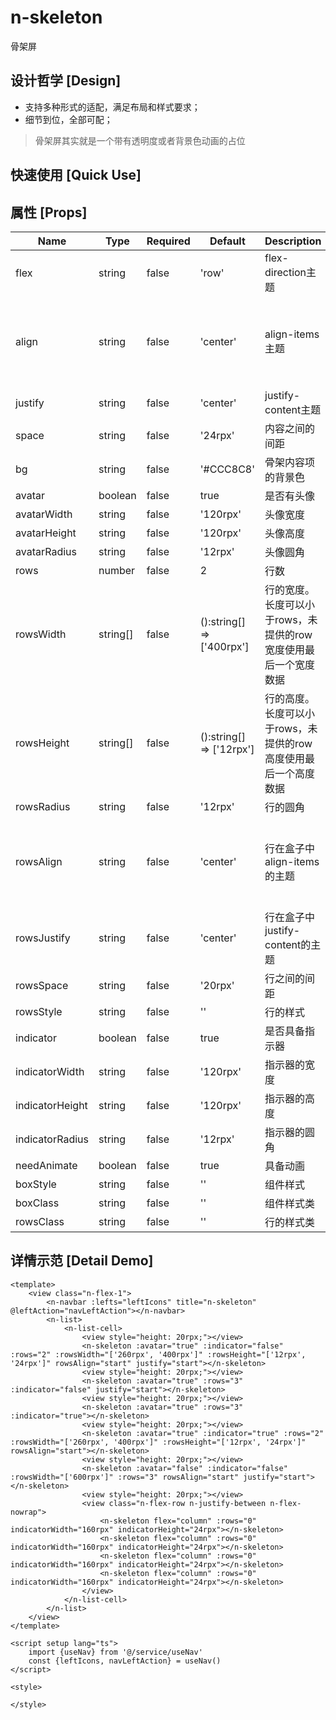# n-skeleton

骨架屏

## 设计哲学 [Design]

- 支持多种形式的适配，满足布局和样式要求；
- 细节到位，全部可配；

> 骨架屏其实就是一个带有透明度或者背景色动画的占位

## 快速使用 [Quick Use]



## 属性 [Props]

| Name | Type | Required | Default | Description | Choices |
| --- | --- | --- | --- | --- | --- |
| flex | string | false | 'row' | flex-direction主题 | row,row-reverse,column,column-reverse | 
| align | string | false | 'center' | align-items主题 | start,center,end,stretch,baseline,self-auto,self-start,self-center,self-end,self-stretch,self-baseline,content-start,content-center,content-end,content-between,content-around,content-stretch | 
| justify | string | false | 'center' | justify-content主题 | start,center,end,between,around | 
| space | string | false | '24rpx' | 内容之间的间距 |  | 
| bg | string | false | '#CCC8C8' | 骨架内容项的背景色 |  | 
| avatar | boolean | false | true | 是否有头像 | true, false | 
| avatarWidth | string | false | '120rpx' | 头像宽度 |  | 
| avatarHeight | string | false | '120rpx' | 头像高度 |  | 
| avatarRadius | string | false | '12rpx' | 头像圆角 |  | 
| rows | number | false | 2 | 行数 |  | 
| rowsWidth | string[] | false | ():string[] => ['400rpx'] | 行的宽度。长度可以小于rows，未提供的row宽度使用最后一个宽度数据 |  | 
| rowsHeight | string[] | false | ():string[] => ['12rpx'] | 行的高度。长度可以小于rows，未提供的row高度使用最后一个高度数据 |  | 
| rowsRadius | string | false | '12rpx' | 行的圆角 |  | 
| rowsAlign | string | false | 'center' | 行在盒子中align-items的主题 | start,center,end,stretch,baseline,self-auto,self-start,self-center,self-end,self-stretch,self-baseline,content-start,content-center,content-end,content-between,content-around,content-stretch | 
| rowsJustify | string | false | 'center' | 行在盒子中justify-content的主题 | start,center,end,between,around | 
| rowsSpace | string | false | '20rpx' | 行之间的间距 |  | 
| rowsStyle | string | false | '' | 行的样式 |  | 
| indicator | boolean | false | true | 是否具备指示器 | true, false | 
| indicatorWidth | string | false | '120rpx' | 指示器的宽度 |  | 
| indicatorHeight | string | false | '120rpx' | 指示器的高度 |  | 
| indicatorRadius | string | false | '12rpx' | 指示器的圆角 |  | 
| needAnimate | boolean | false | true | 具备动画 | true, false | 
| boxStyle | string | false | '' | 组件样式 |  | 
| boxClass | string | false | '' | 组件样式类 |  | 
| rowsClass | string | false | '' | 行的样式类 |  | 

## 详情示范 [Detail Demo]



```vue
<template>
	<view class="n-flex-1">
		<n-navbar :lefts="leftIcons" title="n-skeleton" @leftAction="navLeftAction"></n-navbar>
		<n-list>
			<n-list-cell>
				<view style="height: 20rpx;"></view>
				<n-skeleton :avatar="true" :indicator="false" :rows="2" :rowsWidth="['260rpx', '400rpx']" :rowsHeight="['12rpx', '24rpx']" rowsAlign="start" justify="start"></n-skeleton>
				<view style="height: 20rpx;"></view>
				<n-skeleton :avatar="true" :rows="3" :indicator="false" justify="start"></n-skeleton>
				<view style="height: 20rpx;"></view>
				<n-skeleton :avatar="true" :rows="3" :indicator="true"></n-skeleton>
				<view style="height: 20rpx;"></view>
				<n-skeleton :avatar="true" :indicator="true" :rows="2" :rowsWidth="['260rpx', '400rpx']" :rowsHeight="['12rpx', '24rpx']" rowsAlign="start"></n-skeleton>
				<view style="height: 20rpx;"></view>
				<n-skeleton :avatar="false" :indicator="false" :rowsWidth="['600rpx']" :rows="3" rowsAlign="start" justify="start"></n-skeleton>
				<view style="height: 20rpx;"></view>
				<view class="n-flex-row n-justify-between n-flex-nowrap">
					<n-skeleton flex="column" :rows="0" indicatorWidth="160rpx" indicatorHeight="24rpx"></n-skeleton>
					<n-skeleton flex="column" :rows="0" indicatorWidth="160rpx" indicatorHeight="24rpx"></n-skeleton>
					<n-skeleton flex="column" :rows="0" indicatorWidth="160rpx" indicatorHeight="24rpx"></n-skeleton>
					<n-skeleton flex="column" :rows="0" indicatorWidth="160rpx" indicatorHeight="24rpx"></n-skeleton>
				</view>
			</n-list-cell>
		</n-list>
	</view>
</template>

<script setup lang="ts">
	import {useNav} from '@/service/useNav'
	const {leftIcons, navLeftAction} = useNav()
</script>

<style>

</style>

```

<DemoFrame src="https://www.redou.vip/nprox/#/pages/display/skeleton" />
